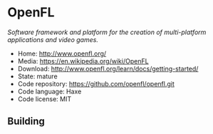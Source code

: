 # OpenFL

_Software framework and platform for the creation of multi-platform applications and video games._

- Home: http://www.openfl.org/
- Media: https://en.wikipedia.org/wiki/OpenFL
- Download: http://www.openfl.org/learn/docs/getting-started/
- State: mature
- Code repository: https://github.com/openfl/openfl.git
- Code language: Haxe
- Code license: MIT

## Building

